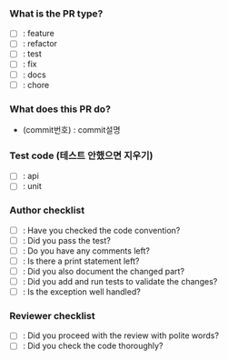 ### What is the PR type?

- [ ] : feature
- [ ] : refactor
- [ ] : test
- [ ] : fix
- [ ] : docs
- [ ] : chore

### What does this PR do?

- (commit번호) : commit설명

### Test code (테스트 안했으면 지우기)

- [ ] : api
- [ ] : unit

### Author checklist

- [ ] : Have you checked the code convention?
- [ ] : Did you pass the test?
- [ ] : Do you have any comments left?
- [ ] : Is there a print statement left?
- [ ] : Did you also document the changed part?
- [ ] : Did you add and run tests to validate the changes?
- [ ] : Is the exception well handled?

### Reviewer checklist

- [ ] : Did you proceed with the review with polite words?
- [ ] : Did you check the code thoroughly?
